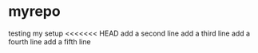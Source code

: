 # myrepo
testing my setup
<<<<<<< HEAD
add a second line
add a third line
add a fourth line
add a fifth line
